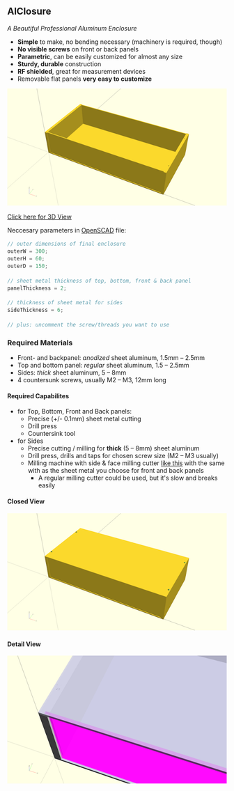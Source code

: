 ## AlClosure
*A Beautiful Professional Aluminum Enclosure*

- **Simple** to make, no bending necessary (machinery is required, though)
- **No visible screws** on front or back panels
- **Parametric**, can be easily customized for almost any size 
- **Sturdy, durable** construction
- **RF shielded**, great for measurement devices
- Removable flat panels **very easy to customize**

![Open View](/images/AlClosure.redered.open.600.png?raw=true)

[Click here for 3D View](/stl/AlClosure.open.stl)

Neccesary parameters in [OpenSCAD](http://openscad.org) file:
```js
// outer dimensions of final enclosure
outerW = 300;
outerH = 60;
outerD = 150;

// sheet metal thickness of top, bottom, front & back panel
panelThickness = 2;

// thickness of sheet metal for sides
sideThickness = 6; 

// plus: uncomment the screw/threads you want to use
```

### Required Materials
- Front- and backpanel: *anodized* sheet aluminum, 1.5mm – 2.5mm
- Top and bottom panel: *regular* sheet aluminum, 1.5 – 2.5mm
- Sides: *thick* sheet aluminum, 5 – 8mm
- 4 countersunk screws, usually M2 – M3, 12mm long

#### Required Capabilites
- for Top, Bottom, Front and Back panels:
  - Precise (+/- 0.1mm) sheet metal cutting
  - Drill press 
  - Countersink tool
- for Sides
  - Precise cutting / milling for **thick** (5 – 8mm) sheet aluminum
  - Drill press, drills and taps for chosen screw size (M2 – M3 usually)
  - Milling machine with side & face milling cutter [like this](https://eshop.wuerth-industrie.com/Side-and-face-milling-cutter-HSCo-cross-toothed-Type-H-METCRCLMILMA-WN-HSCO-D50X20MM/5443601232.sku/en/US/EUR/) with the same with as the sheet metal you choose for front and back panels
    - A regular milling cutter could be used, but it's slow and breaks easily

#### Closed View
![Closed View](/images/AlClosure.redered.closed.600.png?raw=true)

#### Detail View
![Detail View](/images/AlClosure.detail.600.png?raw=true)
